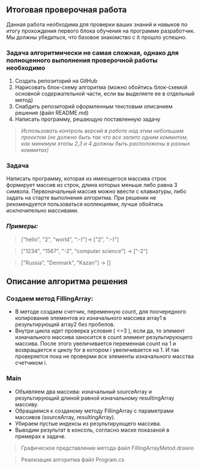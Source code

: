 ## Итоговая проверочная работа

Данная работа необходима для проверки ваших знаний и навыков по итогу прохождения первого блока обучения на программе разработчик. Мы должны убедиться, что базовое знакомство с it прошло успешно.

### Задача алгоритмически не самая сложная, однако для полноценного выполнения проверочной работы необходимо

1. Создать репозиторий на GitHub
2. Нарисовать блок-схему алгоритма (можно обойтись блок-схемой основной содержательной части, если вы выделяете ее в отдельный метод)
3. Снабдить репозиторий оформленным текстовым описанием решения (файл README.md)
4. Написать программу, решающую поставленную задачу

> *Использовать контроль версий в работе над этим небольшим проектом (не должно быть так что все залито одним коммитом, как минимум этапы 2,3 и 4 должны быть расположены в разных коммитах)*

### Задача

Написать программу, которая из имеющегося массива строк формирует массив из строк, длина которых меньше либо равна 3 символа. Первоначальный массив можно ввести с клавиатуры, либо задать на старте выполнения алгоритма. При решении не рекомендуется пользоваться коллекциями, лучше обойтись исключительно массивами.

### *Примеры:*

> ["hello", "2", "world", ":-)"]-> ["2", ":-)"]

> ["1234", "1567", "-2", "computer science"] -> ["-2"]

> ["Russia", "Denmark", "Kazan"] -> []


## Описание алгоритма решения

 ### Создаем метод FillingArray:
 - В методе создаем счетчик, переменную count, для  поочередного копирования элементов из изначального массива array1 в результирующий array2 без пробелов. 
 - Внутри цикла идет проверка условия ( <=3 ), если да, то элемент изначального массива заносится в count элемент результирующего массива.  После этого увеличивается переменная count на 1 и возвращается к циклу for в котором i увеличивается на 1. И так проверяется пока не проверми все элементы изначального масства счетчиком i. 

### Main
- Объявляем два массива: изначальный sourceArray и результирующий длиной равной изначальному resultingArray массиву.
- Обращаемся к созданому методу FillingArray с параметрами массивов (sourceArray, resultingArray).
- Убираем пустые индексы из результирующего массива.
- Выводим результат в консоль, согласно маске показаной в примерах к задаче.

> Графическое представление метода файл FillingArrayMetod.drawio

> Реализация алгоритма файл Program.cs
